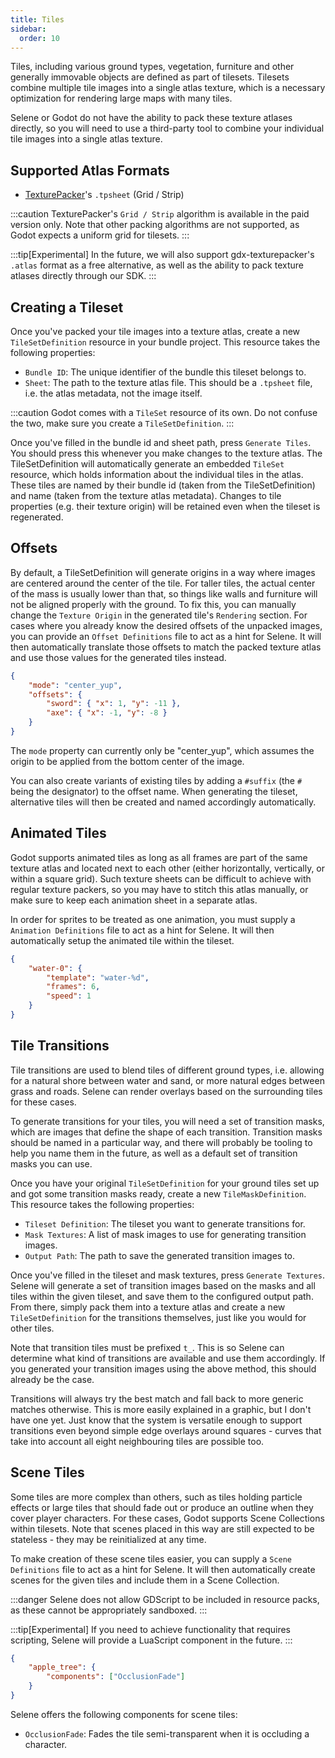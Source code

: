 ```yaml
---
title: Tiles
sidebar:
  order: 10
---
```


Tiles, including various ground types, vegetation, furniture and other generally immovable objects are defined as part of tilesets. Tilesets combine multiple tile images into a single atlas texture, which is a necessary optimization for rendering large maps with many tiles.

Selene or Godot do not have the ability to pack these texture atlases directly, so you will need to use a third-party tool to combine your individual tile images into a single atlas texture.

## Supported Atlas Formats

-   [TexturePacker](https://www.codeandweb.com/texturepacker)'s `.tpsheet` (Grid / Strip)

:::caution
TexturePacker's `Grid / Strip` algorithm is available in the paid version only. Note that other packing algorithms are not supported, as Godot expects a uniform grid for tilesets.
:::

:::tip[Experimental]
In the future, we will also support gdx-texturepacker's `.atlas` format as a free alternative, as well as the ability to pack texture atlases directly through our SDK.
:::

## Creating a Tileset

Once you've packed your tile images into a texture atlas, create a new `TileSetDefinition` resource in your bundle project. This resource takes the following properties:

-   `Bundle ID`: The unique identifier of the bundle this tileset belongs to.
-   `Sheet`: The path to the texture atlas file. This should be a `.tpsheet` file, i.e. the atlas metadata, not the image itself.

:::caution
Godot comes with a `TileSet` resource of its own. Do not confuse the two, make sure you create a `TileSetDefinition`.
:::

Once you've filled in the bundle id and sheet path, press `Generate Tiles`. You should press this whenever you make changes to the texture atlas. The TileSetDefinition will automatically generate an embedded `TileSet` resource, which holds information about the individual tiles in the atlas. These tiles are named by their bundle id (taken from the TileSetDefinition) and name (taken from the texture atlas metadata).
Changes to tile properties (e.g. their texture origin) will be retained even when the tileset is regenerated.

## Offsets

By default, a TileSetDefinition will generate origins in a way where images are centered around the center of the tile. For taller tiles, the actual center of the mass is usually lower than that, so things like walls and furniture will not be aligned properly with the ground. To fix this, you can manually change the `Texture Origin` in the generated tile's `Rendering` section. For cases where you already know the desired offsets of the unpacked images, you can provide an `Offset Definitions` file to act as a hint for Selene. It will then automatically translate those offsets to match the packed texture atlas and use those values for the generated tiles instead.

```json
{
    "mode": "center_yup",
    "offsets": {
        "sword": { "x": 1, "y": -11 },
        "axe": { "x": -1, "y": -8 }
    }
}
```

The `mode` property can currently only be "center_yup", which assumes the origin to be applied from the bottom center of the image.

You can also create variants of existing tiles by adding a `#suffix` (the `#` being the designator) to the offset name. When generating the tileset, alternative tiles will then be created and named accordingly automatically.

## Animated Tiles

Godot supports animated tiles as long as all frames are part of the same texture atlas and located next to each other (either horizontally, vertically, or within a square grid). Such texture sheets can be difficult to achieve with regular texture packers, so you may have to stitch this atlas manually, or make sure to keep each animation sheet in a separate atlas.

In order for sprites to be treated as one animation, you must supply a `Animation Definitions` file to act as a hint for Selene. It will then automatically setup the animated tile within the tileset.

```json
{
    "water-0": {
        "template": "water-%d",
        "frames": 6,
        "speed": 1
    }
}
```

## Tile Transitions

Tile transitions are used to blend tiles of different ground types, i.e. allowing for a natural shore between water and sand, or more natural edges between grass and roads. Selene can render overlays based on the surrounding tiles for these cases.

To generate transitions for your tiles, you will need a set of transition masks, which are images that define the shape of each transition. Transition masks should be named in a particular way, and there will probably be tooling to help you name them in the future, as well as a default set of transition masks you can use.

Once you have your original `TileSetDefinition` for your ground tiles set up and got some transition masks ready, create a new `TileMaskDefinition`. This resource takes the following properties:

- `Tileset Definition`: The tileset you want to generate transitions for.
- `Mask Textures`: A list of mask images to use for generating transition images.
- `Output Path`: The path to save the generated transition images to.

Once you've filled in the tileset and mask textures, press `Generate Textures`. Selene will generate a set of transition images based on the masks and all tiles within the given tileset, and save them to the configured output path. From there, simply pack them into a texture atlas and create a new `TileSetDefinition` for the transitions themselves, just like you would for other tiles.

Note that transition tiles must be prefixed `t_`. This is so Selene can determine what kind of transitions are available and use them accordingly. If you generated your transition images using the above method, this should already be the case.

Transitions will always try the best match and fall back to more generic matches otherwise. This is more easily explained in a graphic, but I don't have one yet. Just know that the system is versatile enough to support transitions even beyond simple edge overlays around squares - curves that take into account all eight neighbouring tiles are possible too.

## Scene Tiles

Some tiles are more complex than others, such as tiles holding particle effects or large tiles that should fade out or produce an outline when they cover player characters. For these cases, Godot supports Scene Collections within tilesets. Note that scenes placed in this way are still expected to be stateless - they may be reinitialized at any time.

To make creation of these scene tiles easier, you can supply a `Scene Definitions` file to act as a hint for Selene. It will then automatically create scenes for the given tiles and include them in a Scene Collection.

:::danger
Selene does not allow GDScript to be included in resource packs, as these cannot be appropriately sandboxed.
:::

:::tip[Experimental]
If you need to achieve functionality that requires scripting, Selene will provide a LuaScript component in the future.
:::

```json
{
    "apple_tree": {
        "components": ["OcclusionFade"]
    }
}
```

Selene offers the following components for scene tiles:

- `OcclusionFade`: Fades the tile semi-transparent when it is occluding a character.
